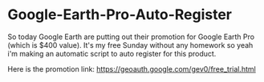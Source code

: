 # Google-Earth-Pro-Auto-Register

So today Google Earth are putting out their promotion for Google Earth Pro (which is $400 value). It's my free Sunday without any homework so yeah i'm making an automatic script to auto register for this product.

Here is the promotion link: https://geoauth.google.com/gev0/free_trial.html
